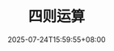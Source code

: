---
weight: 100
title: "四则运算"
description: ""
icon: "calculate"
date: "2025-07-24T15:59:55+08:00"
lastmod: "2025-07-24T15:59:55+08:00"
draft: true
toc: true
---